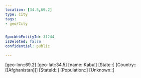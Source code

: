 ```yaml
---
location: [34.5,69.2]
type: City
tags:
- geo/City


SpocWebEntityId: 31244
isDeleted: false
confidential: public

---
```

[geo-lon::69.2]
[geo-lat::34.5]
[name::Kabul]
[State::]
[Country::[[Afghanistan]]]
[StateId::]
[Population::]
[Unknown::]


